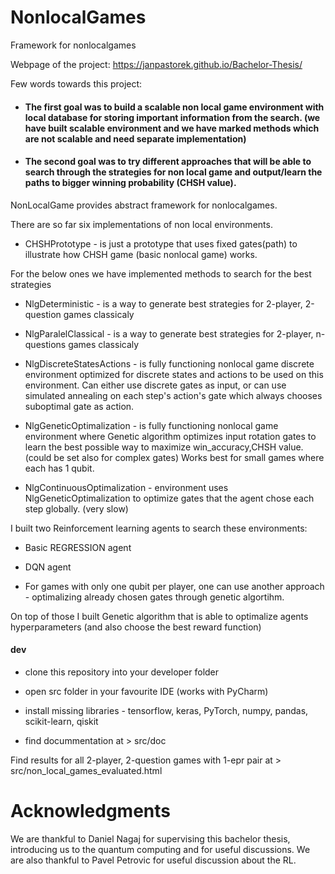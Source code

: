 # NonlocalGames

Framework for nonlocalgames

Webpage of the project:
https://janpastorek.github.io/Bachelor-Thesis/

Few words towards this project:

* #### The first goal was to build a scalable non local game environment with local database for storing important information from the search. (we have built scalable environment and we have marked methods which are not scalable and need separate implementation)

* #### The second goal was to try different approaches that will be able to search through the strategies for non local game and output/learn the paths to bigger winning probability (CHSH value).  

NonLocalGame provides abstract framework for nonlocalgames.

There are so far six implementations of non local environments.

* CHSHPrototype - is just a prototype that uses fixed gates(path) to illustrate how CHSH game (basic nonlocal game) works.

For the below ones we have implemented methods to search for the best strategies

* NlgDeterministic - is a way to generate best strategies for 2-player, 2-question games classicaly

* NlgParalelClassical - is a way to generate best strategies for 2-player, n-questions games classicaly

* NlgDiscreteStatesActions - is fully functioning nonlocal game discrete environment optimized for discrete states and actions to be used on this environment. Can either use discrete gates as input, or can use simulated annealing on each step's action's gate which always chooses suboptimal gate as action.

* NlgGeneticOptimalization - is fully functioning nonlocal game environment where Genetic algorithm optimizes input rotation gates to learn the best possible way to maximize win_accuracy,CHSH value. (could be set also for complex gates) Works best for small games where each has 1 qubit.

* NlgContinuousOptimalization - environment uses NlgGeneticOptimalization to optimize gates that the agent chose each step globally. (very slow)

I built two Reinforcement learning agents to search these environments:

* Basic REGRESSION agent

* DQN agent

* For games with only one qubit per player, one can use another approach - optimalizing already chosen gates through genetic algortihm. 

On top of those I built Genetic algorithm that is able to optimalize agents hyperparameters (and also choose the best reward function)

#### dev
* clone this repository into your developer folder

* open src folder in your favourite IDE (works with PyCharm)

* install missing libraries - tensorflow, keras, PyTorch, numpy, pandas, scikit-learn, qiskit

* find docummentation at > src/doc

Find results for all 2-player, 2-question games with 1-epr pair at  > src/non_local_games_evaluated.html

# Acknowledgments

We are thankful to Daniel Nagaj for supervising this bachelor thesis, introducing us to the quantum computing and for useful discussions. We are also thankful to
Pavel Petrovic for useful discussion about the RL. 

